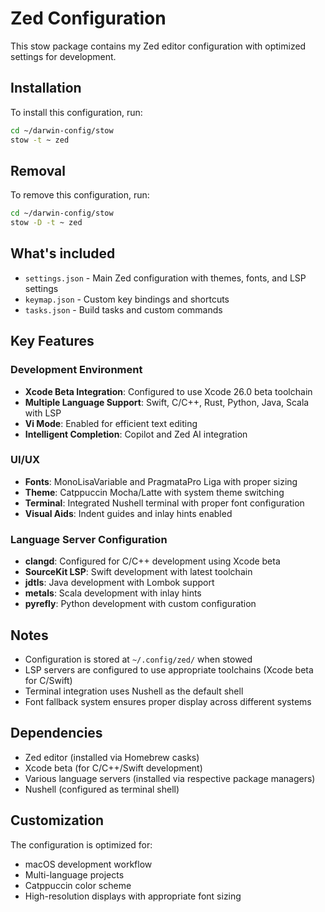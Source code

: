 # Zed Configuration

This stow package contains my Zed editor configuration with optimized settings for development.

## Installation

To install this configuration, run:

```bash
cd ~/darwin-config/stow
stow -t ~ zed
```

## Removal

To remove this configuration, run:

```bash
cd ~/darwin-config/stow
stow -D -t ~ zed
```

## What's included

- `settings.json` - Main Zed configuration with themes, fonts, and LSP settings
- `keymap.json` - Custom key bindings and shortcuts
- `tasks.json` - Build tasks and custom commands

## Key Features

### Development Environment
- **Xcode Beta Integration**: Configured to use Xcode 26.0 beta toolchain
- **Multiple Language Support**: Swift, C/C++, Rust, Python, Java, Scala with LSP
- **Vi Mode**: Enabled for efficient text editing
- **Intelligent Completion**: Copilot and Zed AI integration

### UI/UX
- **Fonts**: MonoLisaVariable and PragmataPro Liga with proper sizing
- **Theme**: Catppuccin Mocha/Latte with system theme switching
- **Terminal**: Integrated Nushell terminal with proper font configuration
- **Visual Aids**: Indent guides and inlay hints enabled

### Language Server Configuration
- **clangd**: Configured for C/C++ development using Xcode beta
- **SourceKit LSP**: Swift development with latest toolchain
- **jdtls**: Java development with Lombok support
- **metals**: Scala development with inlay hints
- **pyrefly**: Python development with custom configuration

## Notes

- Configuration is stored at `~/.config/zed/` when stowed
- LSP servers are configured to use appropriate toolchains (Xcode beta for C/Swift)
- Terminal integration uses Nushell as the default shell
- Font fallback system ensures proper display across different systems

## Dependencies

- Zed editor (installed via Homebrew casks)
- Xcode beta (for C/C++/Swift development)
- Various language servers (installed via respective package managers)
- Nushell (configured as terminal shell)

## Customization

The configuration is optimized for:
- macOS development workflow
- Multi-language projects
- Catppuccin color scheme
- High-resolution displays with appropriate font sizing
